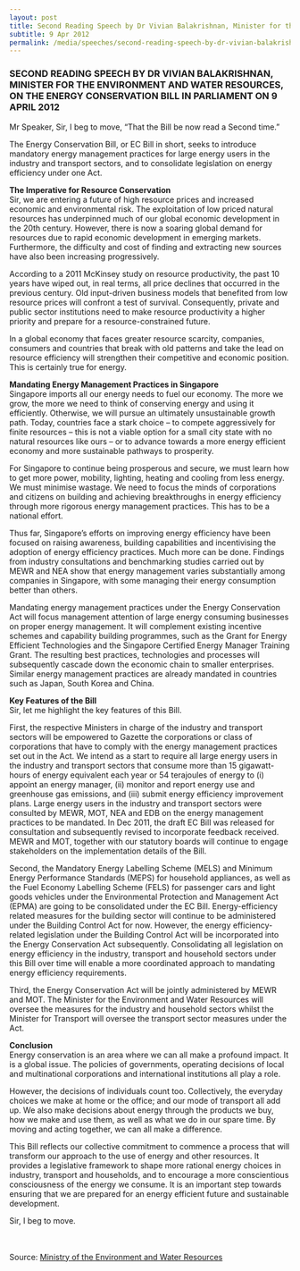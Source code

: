 ```yaml
---
layout: post
title: Second Reading Speech by Dr Vivian Balakrishnan, Minister for the Environment and Water Resources, on the Energy Conservation Bill in Parliament on 9 April 2012
subtitle: 9 Apr 2012
permalink: /media/speeches/second-reading-speech-by-dr-vivian-balakrishnan-minister-for-the-environment-and-water-resources-on-the-energy-conservation-bill-in-parliament-on-9-april-2012
---
```


### SECOND READING SPEECH BY DR VIVIAN BALAKRISHNAN, MINISTER FOR THE ENVIRONMENT AND WATER RESOURCES, ON THE ENERGY CONSERVATION BILL IN PARLIAMENT ON 9 APRIL 2012

Mr Speaker, Sir, I beg to move, “That the Bill be now read a Second time.”

The Energy Conservation Bill, or EC Bill in short, seeks to introduce mandatory energy management practices for large energy users in the industry and transport sectors, and to consolidate legislation on energy efficiency under one Act.

**The Imperative for Resource Conservation**  
Sir, we are entering a future of high resource prices and increased economic and environmental risk. The exploitation of low priced natural resources has underpinned much of our global economic development in the 20th century. However, there is now a soaring global demand for resources due to rapid economic development in emerging markets. Furthermore, the difficulty and cost of finding and extracting new sources have also been increasing progressively.

According to a 2011 McKinsey study on resource productivity, the past 10 years have wiped out, in real terms, all price declines that occurred in the previous century. Old input-driven business models that benefited from low resource prices will confront a test of survival. Consequently, private and public sector institutions need to make resource productivity a higher priority and prepare for a resource-constrained future.

In a global economy that faces greater resource scarcity, companies, consumers and countries that break with old patterns and take the lead on resource efficiency will strengthen their competitive and economic position. This is certainly true for energy.

**Mandating Energy Management Practices in Singapore**  
Singapore imports all our energy needs to fuel our economy. The more we grow, the more we need to think of conserving energy and using it efficiently. Otherwise, we will pursue an ultimately unsustainable growth path. Today, countries face a stark choice – to compete aggressively for finite resources – this is not a viable option for a small city state with no natural resources like ours – or to advance towards a more energy efficient economy and more sustainable pathways to prosperity.

For Singapore to continue being prosperous and secure, we must learn how to get more power, mobility, lighting, heating and cooling from less energy. We must minimise wastage. We need to focus the minds of corporations and citizens on building and achieving breakthroughs in energy efficiency through more rigorous energy management practices. This has to be a national effort.

Thus far, Singapore’s efforts on improving energy efficiency have been focused on raising awareness, building capabilities and incentivising the adoption of energy efficiency practices. Much more can be done. Findings from industry consultations and benchmarking studies carried out by MEWR and NEA show that energy management varies substantially among companies in Singapore, with some managing their energy consumption better than others.

Mandating energy management practices under the Energy Conservation Act will focus management attention of large energy consuming businesses on proper energy management. It will complement existing incentive schemes and capability building programmes, such as the Grant for Energy Efficient Technologies and the Singapore Certified Energy Manager Training Grant. The resulting best practices, technologies and processes will subsequently cascade down the economic chain to smaller enterprises. Similar energy management practices are already mandated in countries such as Japan, South Korea and China.

**Key Features of the Bill**  
Sir, let me highlight the key features of this Bill.

First, the respective Ministers in charge of the industry and transport sectors will be empowered to Gazette the corporations or class of corporations that have to comply with the energy management practices set out in the Act. We intend as a start to require all large energy users in the industry and transport sectors that consume more than 15 gigawatt-hours of energy equivalent each year or 54 terajoules of energy to (i) appoint an energy manager, (ii) monitor and report energy use and greenhouse gas emissions, and (iii) submit energy efficiency improvement plans. Large energy users in the industry and transport sectors were consulted by MEWR, MOT, NEA and EDB on the energy management practices to be mandated. In Dec 2011, the draft EC Bill was released for consultation and subsequently revised to incorporate feedback received. MEWR and MOT, together with our statutory boards will continue to engage stakeholders on the implementation details of the Bill.

Second, the Mandatory Energy Labelling Scheme (MELS) and Minimum Energy Performance Standards (MEPS) for household appliances, as well as the Fuel Economy Labelling Scheme (FELS) for passenger cars and light goods vehicles under the Environmental Protection and Management Act (EPMA) are going to be consolidated under the EC Bill. Energy-efficiency related measures for the building sector will continue to be administered under the Building Control Act for now. However, the energy efficiency-related legislation under the Building Control Act will be incorporated into the Energy Conservation Act subsequently. Consolidating all legislation on energy efficiency in the industry, transport and household sectors under this Bill over time will enable a more coordinated approach to mandating energy efficiency requirements.

Third, the Energy Conservation Act will be jointly administered by MEWR and MOT. The Minister for the Environment and Water Resources will oversee the measures for the industry and household sectors whilst the Minister for Transport will oversee the transport sector measures under the Act.

**Conclusion**  
Energy conservation is an area where we can all make a profound impact. It is a global issue. The policies of governments, operating decisions of local and multinational corporations and international institutions all play a role.

However, the decisions of individuals count too. Collectively, the everyday choices we make at home or the office; and our mode of transport all add up. We also make decisions about energy through the products we buy, how we make and use them, as well as what we do in our spare time. By moving and acting together, we can all make a difference.

This Bill reflects our collective commitment to commence a process that will transform our approach to the use of energy and other resources. It provides a legislative framework to shape more rational energy choices in industry, transport and households, and to encourage a more conscientious consciousness of the energy we consume. It is an important step towards ensuring that we are prepared for an energy efficient future and sustainable development.

Sir, I beg to move.
<br><br><br>


Source: [<a href="https://www.mewr.gov.sg/news/second-reading-speech-by-minister-for-the-environment-and-water-resources--dr-vivian-balakrishnan--on-the-energy-conservation-bill-in-parliament-on-9-april-2012" target="_blank">Ministry of the Environment and Water Resources</a>](https://www.mewr.gov.sg/news/second-reading-speech-by-minister-for-the-environment-and-water-resources--dr-vivian-balakrishnan--on-the-energy-conservation-bill-in-parliament-on-9-april-2012)